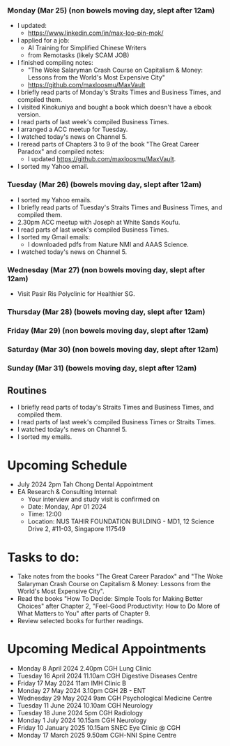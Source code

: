 ### Monday (Mar 25) (non bowels moving day, slept after 12am)
- I updated:
    - https://www.linkedin.com/in/max-loo-pin-mok/
- I applied for a job:
    - AI Training for Simplified Chinese Writers
    - from Remotasks (likely SCAM JOB)
- I finished compiling notes:
    - "The Woke Salaryman Crash Course on Capitalism & Money: Lessons from the World's Most Expensive City"
    - https://github.com/maxloosmu/MaxVault
- I briefly read parts of Monday's Straits Times and Business Times, and compiled them.
- I visited Kinokuniya and bought a book which doesn't have a ebook version.
- I read parts of last week's compiled Business Times.
- I arranged a ACC meetup for Tuesday.
- I watched today's news on Channel 5.
- I reread parts of Chapters 3 to 9 of the book "The Great Career Paradox" and compiled notes:
    - I updated https://github.com/maxloosmu/MaxVault.
- I sorted my Yahoo email.

### Tuesday (Mar 26) (bowels moving day, slept after 12am)
- I sorted my Yahoo emails.
- I briefly read parts of Tuesday's Straits Times and Business Times, and compiled them.
- 2.30pm ACC meetup with Joseph at White Sands Koufu.
- I read parts of last week's compiled Business Times.
- I sorted my Gmail emails:
    - I downloaded pdfs from Nature NMI and AAAS Science.
- I watched today's news on Channel 5.

### Wednesday (Mar 27) (non bowels moving day, slept after 12am)
- Visit Pasir Ris Polyclinic for Healthier SG.

### Thursday (Mar 28) (bowels moving day, slept after 12am)


### Friday (Mar 29) (non bowels moving day, slept after 12am)


### Saturday (Mar 30) (non bowels moving day, slept after 12am)


### Sunday (Mar 31) (bowels moving day, slept after 12am)



## Routines
- I briefly read parts of today's Straits Times and Business Times, and compiled them.
- I read parts of last week's compiled Business Times or Straits Times.
- I watched today's news on Channel 5.
- I sorted my emails.


# Upcoming Schedule
- July 2024 2pm Tah Chong Dental Appointment
- EA Research & Consulting Internal:
    - Your interview and study visit is confirmed on
    - Date: Monday, Apr 01 2024
    - Time: 12:00
    - Location: NUS TAHIR FOUNDATION BUILDING - MD1, 12 Science Drive 2, #11-03, Singapore 117549 

# Tasks to do:
- Take notes from the books "The Great Career Paradox" and "The Woke Salaryman Crash Course on Capitalism & Money: Lessons from the World's Most Expensive City".
- Read the books "How To Decide: Simple Tools for Making Better Choices" after Chapter 2, "Feel-Good Productivity: How to Do More of What Matters to You" after parts of Chapter 9.
- Review selected books for further readings.

# Upcoming Medical Appointments
- Monday 8 April 2024 2.40pm CGH Lung Clinic
- Tuesday 16 April 2024 11.10am CGH Digestive Diseases Centre
- Friday 17 May 2024 11am IMH Clinic B
- Monday 27 May 2024 3.10pm CGH 2B - ENT
- Wednesday 29 May 2024 9am CGH Psychological Medicine Centre
- Tuesday 11 June 2024 10.10am CGH Neurology
- Tuesday 18 June 2024 5pm CGH Radiology
- Monday 1 July 2024 10.15am CGH Neurology
- Friday 10 January 2025 10.15am SNEC Eye Clinic @ CGH
- Monday 17 March 2025 9.50am CGH-NNI Spine Centre